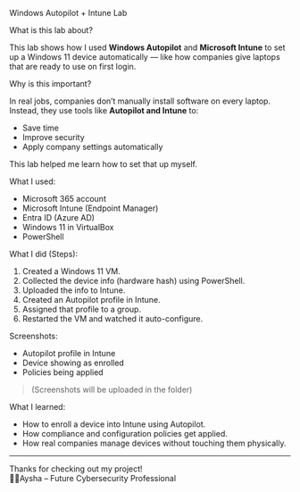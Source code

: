 Windows Autopilot + Intune Lab

What is this lab about?

This lab shows how I used **Windows Autopilot** and **Microsoft Intune** to set up a Windows 11 device automatically — like how companies give laptops that are ready to use on first login.

Why is this important?

In real jobs, companies don’t manually install software on every laptop. Instead, they use tools like **Autopilot and Intune** to:
- Save time
- Improve security
- Apply company settings automatically

This lab helped me learn how to set that up myself.

What I used:
- Microsoft 365 account
- Microsoft Intune (Endpoint Manager)
- Entra ID (Azure AD)
- Windows 11 in VirtualBox
- PowerShell

What I did (Steps):
1. Created a Windows 11 VM.
2. Collected the device info (hardware hash) using PowerShell.
3. Uploaded the info to Intune.
4. Created an Autopilot profile in Intune.
5. Assigned that profile to a group.
6. Restarted the VM and watched it auto-configure.

Screenshots:
- Autopilot profile in Intune
- Device showing as enrolled
- Policies being applied

> (Screenshots will be uploaded in the folder)

What I learned:
- How to enroll a device into Intune using Autopilot.
- How compliance and configuration policies get applied.
- How real companies manage devices without touching them physically.

---

Thanks for checking out my project!  
👩‍💻Aysha – Future Cybersecurity Professional
